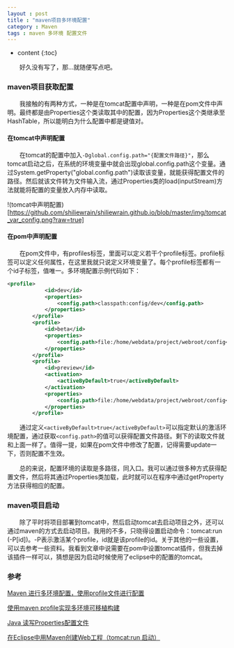 ```yaml
---
layout : post
title : "maven项目多环境配置"
category : Maven
tags : maven 多环境 配置文件
---
```

* content
{:toc}

　　好久没有写了，那...就随便写点吧。



### maven项目获取配置

　　我接触的有两种方式，一种是在tomcat配置中声明，一种是在pom文件中声明。最终都是由Properties这个类读取其中的配置，因为Properties这个类继承至HashTable，所以能明白为什么配置中都是键值对。

#### 在tomcat中声明配置

　　在tomcat的配置中加入```-Dglobal.config.path="{配置文件路径}"```，那么tomcat启动之后，在系统的环境变量中就会出现global.config.path这个变量。通过System.getProperty("global.config.path")读取该变量，就能获得配置文件的路径。然后就该文件转为文件输入流，通过Properties类的load(inputStream)方法就能将配置的变量放入内存中读取。

!(tomcat中声明配置)[https://github.com/shiliewrain/shiliewrain.github.io/blob/master/img/tomcat_var_config.png?raw=true]

#### 在pom中声明配置

　　在pom文件中，有profiles标签，里面可以定义若干个profile标签。profile标签可以定义任何属性，在这里我就只说定义环境变量了。每个profile标签都有一个id子标签，值唯一。多环境配置示例代码如下：

```xml
<profile>
			<id>dev</id>
			<properties>
				<config.path>classpath:config/dev</config.path>
			</properties>
		</profile>
		<profile>
			<id>beta</id>
			<properties>
				<config.path>file:/home/webdata/project/webroot/config</config.path>
			</properties>
		</profile>
		<profile>
			<id>preview</id>
			<activation>
				<activeByDefault>true</activeByDefault>
			</activation>
			<properties>
				<config.path>file:/home/webdata/project/webroot/config</config.path>
			</properties>
		</profile>
```

　　通过定义```<activeByDefault>true</activeByDefault>```可以指定默认的激活环境配置，通过获取```<config.path>```的值可以获得配置文件路径。剩下的读取文件就和上面一样了。值得一提，如果在pom文件中修改了配置，记得需要update一下，否则配置不生效。

　　总的来说，配置环境的读取是多路径，同入口。我可以通过很多种方式获得配置文件，然后将其通过Properties类加载，此时就可以在程序中通过getProperty方法获得相应的配置。

### maven项目启动

　　除了平时将项目部署到tomcat中，然后启动tomcat去启动项目之外，还可以通过maven的方式去启动项目。我用的不多，只晓得设置启动命令：tomcat:run (-P[id])。-P表示激活某个profile，id就是该profile的id。关于其他的一些设置，可以去参考一些资料。我看到文章中说需要在pom中设置tomcat插件，但我去掉该插件一样可以，猜想是因为启动时候使用了eclipse中的配置的tomcat。

### 参考

[Maven 进行多环境配置，使用profile文件进行配置](http://www.cnblogs.com/guoqingqu/p/4530438.html)

[使用maven profile实现多环境可移植构建](http://blog.csdn.net/mhmyqn/article/details/24501281)

[Java 读写Properties配置文件](http://www.cnblogs.com/xudong-bupt/p/3758136.html)

[在Eclipse中用Maven创建Web工程（tomcat:run 启动）](http://blog.csdn.net/shenhaiwen/article/details/68923192)
